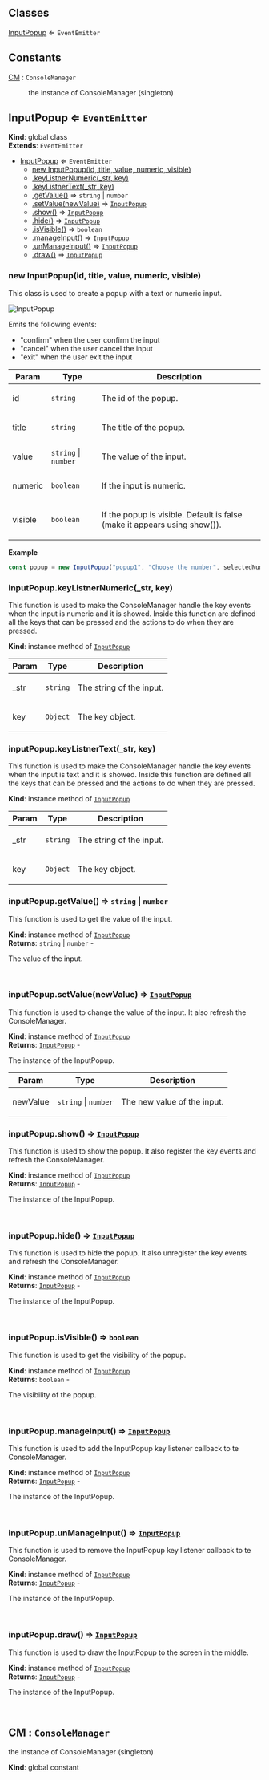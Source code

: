 ## Classes

<dl>
<dt><a href="#InputPopup">InputPopup</a> ⇐ <code>EventEmitter</code></dt>
<dd></dd>
</dl>

## Constants

<dl>
<dt><a href="#CM">CM</a> : <code>ConsoleManager</code></dt>
<dd><p>the instance of ConsoleManager (singleton)</p></dd>
</dl>

<a name="InputPopup"></a>

## InputPopup ⇐ <code>EventEmitter</code>
**Kind**: global class  
**Extends**: <code>EventEmitter</code>  

* [InputPopup](#InputPopup) ⇐ <code>EventEmitter</code>
    * [new InputPopup(id, title, value, numeric, visible)](#new_InputPopup_new)
    * [.keyListnerNumeric(_str, key)](#InputPopup+keyListnerNumeric)
    * [.keyListnerText(_str, key)](#InputPopup+keyListnerText)
    * [.getValue()](#InputPopup+getValue) ⇒ <code>string</code> \| <code>number</code>
    * [.setValue(newValue)](#InputPopup+setValue) ⇒ [<code>InputPopup</code>](#InputPopup)
    * [.show()](#InputPopup+show) ⇒ [<code>InputPopup</code>](#InputPopup)
    * [.hide()](#InputPopup+hide) ⇒ [<code>InputPopup</code>](#InputPopup)
    * [.isVisible()](#InputPopup+isVisible) ⇒ <code>boolean</code>
    * [.manageInput()](#InputPopup+manageInput) ⇒ [<code>InputPopup</code>](#InputPopup)
    * [.unManageInput()](#InputPopup+unManageInput) ⇒ [<code>InputPopup</code>](#InputPopup)
    * [.draw()](#InputPopup+draw) ⇒ [<code>InputPopup</code>](#InputPopup)

<a name="new_InputPopup_new"></a>

### new InputPopup(id, title, value, numeric, visible)
<p>This class is used to create a popup with a text or numeric input.</p>
<p><img src="https://user-images.githubusercontent.com/14907987/165752281-e836b862-a54a-48d5-b4e7-954374d6509f.gif" alt="InputPopup"></p>
<p>Emits the following events:</p>
<ul>
<li>&quot;confirm&quot; when the user confirm the input</li>
<li>&quot;cancel&quot; when the user cancel the input</li>
<li>&quot;exit&quot; when the user exit the input</li>
</ul>


| Param | Type | Description |
| --- | --- | --- |
| id | <code>string</code> | <p>The id of the popup.</p> |
| title | <code>string</code> | <p>The title of the popup.</p> |
| value | <code>string</code> \| <code>number</code> | <p>The value of the input.</p> |
| numeric | <code>boolean</code> | <p>If the input is numeric.</p> |
| visible | <code>boolean</code> | <p>If the popup is visible. Default is false (make it appears using show()).</p> |

**Example**  
```js
const popup = new InputPopup("popup1", "Choose the number", selectedNumber, true).show().on("confirm", (value) => { console.log(value) }) // show the popup and wait for the user to confirm
```
<a name="InputPopup+keyListnerNumeric"></a>

### inputPopup.keyListnerNumeric(_str, key)
<p>This function is used to make the ConsoleManager handle the key events when the input is numeric and it is showed.
Inside this function are defined all the keys that can be pressed and the actions to do when they are pressed.</p>

**Kind**: instance method of [<code>InputPopup</code>](#InputPopup)  

| Param | Type | Description |
| --- | --- | --- |
| _str | <code>string</code> | <p>The string of the input.</p> |
| key | <code>Object</code> | <p>The key object.</p> |

<a name="InputPopup+keyListnerText"></a>

### inputPopup.keyListnerText(_str, key)
<p>This function is used to make the ConsoleManager handle the key events when the input is text and it is showed.
Inside this function are defined all the keys that can be pressed and the actions to do when they are pressed.</p>

**Kind**: instance method of [<code>InputPopup</code>](#InputPopup)  

| Param | Type | Description |
| --- | --- | --- |
| _str | <code>string</code> | <p>The string of the input.</p> |
| key | <code>Object</code> | <p>The key object.</p> |

<a name="InputPopup+getValue"></a>

### inputPopup.getValue() ⇒ <code>string</code> \| <code>number</code>
<p>This function is used to get the value of the input.</p>

**Kind**: instance method of [<code>InputPopup</code>](#InputPopup)  
**Returns**: <code>string</code> \| <code>number</code> - <p>The value of the input.</p>  
<a name="InputPopup+setValue"></a>

### inputPopup.setValue(newValue) ⇒ [<code>InputPopup</code>](#InputPopup)
<p>This function is used to change the value of the input. It also refresh the ConsoleManager.</p>

**Kind**: instance method of [<code>InputPopup</code>](#InputPopup)  
**Returns**: [<code>InputPopup</code>](#InputPopup) - <p>The instance of the InputPopup.</p>  

| Param | Type | Description |
| --- | --- | --- |
| newValue | <code>string</code> \| <code>number</code> | <p>The new value of the input.</p> |

<a name="InputPopup+show"></a>

### inputPopup.show() ⇒ [<code>InputPopup</code>](#InputPopup)
<p>This function is used to show the popup. It also register the key events and refresh the ConsoleManager.</p>

**Kind**: instance method of [<code>InputPopup</code>](#InputPopup)  
**Returns**: [<code>InputPopup</code>](#InputPopup) - <p>The instance of the InputPopup.</p>  
<a name="InputPopup+hide"></a>

### inputPopup.hide() ⇒ [<code>InputPopup</code>](#InputPopup)
<p>This function is used to hide the popup. It also unregister the key events and refresh the ConsoleManager.</p>

**Kind**: instance method of [<code>InputPopup</code>](#InputPopup)  
**Returns**: [<code>InputPopup</code>](#InputPopup) - <p>The instance of the InputPopup.</p>  
<a name="InputPopup+isVisible"></a>

### inputPopup.isVisible() ⇒ <code>boolean</code>
<p>This function is used to get the visibility of the popup.</p>

**Kind**: instance method of [<code>InputPopup</code>](#InputPopup)  
**Returns**: <code>boolean</code> - <p>The visibility of the popup.</p>  
<a name="InputPopup+manageInput"></a>

### inputPopup.manageInput() ⇒ [<code>InputPopup</code>](#InputPopup)
<p>This function is used to add the InputPopup key listener callback to te ConsoleManager.</p>

**Kind**: instance method of [<code>InputPopup</code>](#InputPopup)  
**Returns**: [<code>InputPopup</code>](#InputPopup) - <p>The instance of the InputPopup.</p>  
<a name="InputPopup+unManageInput"></a>

### inputPopup.unManageInput() ⇒ [<code>InputPopup</code>](#InputPopup)
<p>This function is used to remove the InputPopup key listener callback to te ConsoleManager.</p>

**Kind**: instance method of [<code>InputPopup</code>](#InputPopup)  
**Returns**: [<code>InputPopup</code>](#InputPopup) - <p>The instance of the InputPopup.</p>  
<a name="InputPopup+draw"></a>

### inputPopup.draw() ⇒ [<code>InputPopup</code>](#InputPopup)
<p>This function is used to draw the InputPopup to the screen in the middle.</p>

**Kind**: instance method of [<code>InputPopup</code>](#InputPopup)  
**Returns**: [<code>InputPopup</code>](#InputPopup) - <p>The instance of the InputPopup.</p>  
<a name="CM"></a>

## CM : <code>ConsoleManager</code>
<p>the instance of ConsoleManager (singleton)</p>

**Kind**: global constant  
